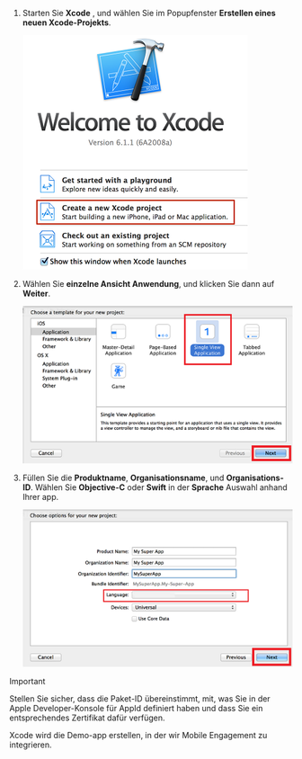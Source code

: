 1. Starten Sie **Xcode** , und wählen Sie im Popupfenster **Erstellen eines neuen Xcode-Projekts**.
   
    ![](./media/mobile-engagement-create-new-ios-app/xcode-new-project.png)
2. Wählen Sie **einzelne Ansicht Anwendung**, und klicken Sie dann auf **Weiter**.
   
    ![](./media/mobile-engagement-create-new-ios-app/xcode-simple-view.png)
3. Füllen Sie die **Produktname**, **Organisationsname**, und **Organisations-ID**. Wählen Sie **Objective-C** oder **Swift** in der **Sprache** Auswahl anhand Ihrer app.
   
    ![](./media/mobile-engagement-create-new-ios-app/xcode-project-props.png)

> [!IMPORTANT]
> Stellen Sie sicher, dass die Paket-ID übereinstimmt, mit, was Sie in der Apple Developer-Konsole für AppId definiert haben und dass Sie ein entsprechendes Zertifikat dafür verfügen. 
> 
> 

Xcode wird die Demo-app erstellen, in der wir Mobile Engagement zu integrieren.

